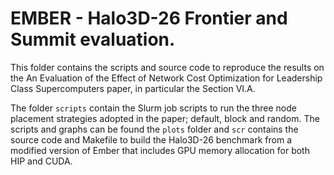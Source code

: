 # EMBER - Halo3D-26 Frontier and Summit evaluation.

This folder contains the scripts and source code to reproduce the results on the An Evaluation of the Effect of Network Cost
Optimization for Leadership Class Supercomputers paper, in particular the Section VI.A.

The folder ``scripts`` contain the Slurm job scripts to run the three node placement strategies adopted in the paper; default, block and random. 
The scripts and graphs can be found the ``plots`` folder and ``scr`` contains the source code and Makefile to build the Halo3D-26 benchmark from a modified version
of Ember that includes GPU memory allocation for both HIP and CUDA.